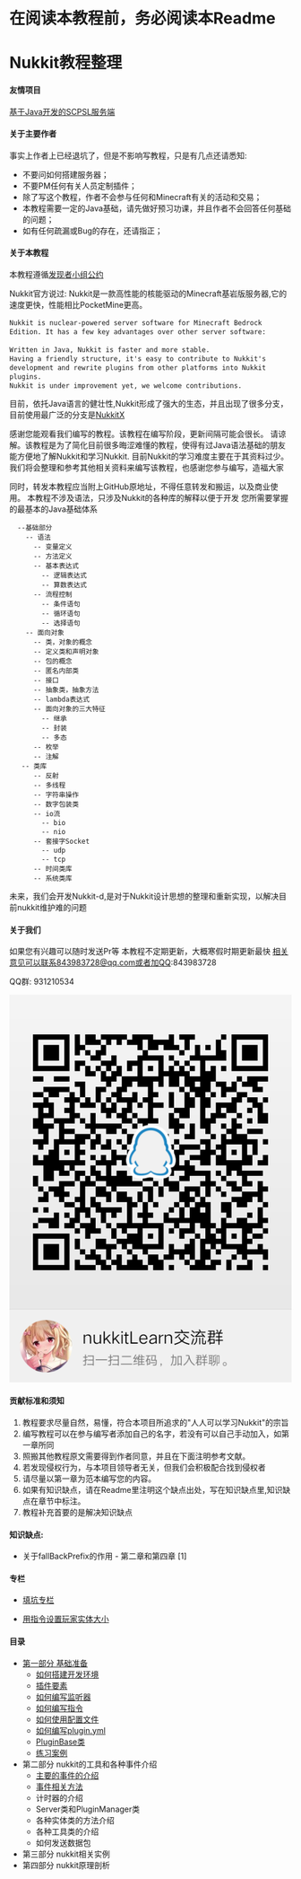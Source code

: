 # 在阅读本教程前，务必阅读本Readme
# Nukkit教程整理

#### 友情项目

[基于Java开发的SCPSL服务端](https://github.com/jsmod2-java-c/JSmod2-Core)

#### 关于主要作者

事实上作者上已经退坑了，但是不影响写教程，只是有几点还请悉知:
- 不要问如何搭建服务器；
- 不要PM任何有关人员定制插件；
- 除了写这个教程，作者不会参与任何和Minecraft有关的活动和交易；
- 本教程需要一定的Java基础，请先做好预习功课，并且作者不会回答任何基础的问题；
- 如有任何疏漏或Bug的存在，还请指正；
#### 关于本教程

本教程遵循[发现者小组公约](LICENSE)

Nukkit官方说过: Nukkit是一款高性能的核能驱动的Minecraft基岩版服务器,它的
速度更快，性能相比PocketMine更高。
```
Nukkit is nuclear-powered server software for Minecraft Bedrock Edition. It has a few key advantages over other server software:

Written in Java, Nukkit is faster and more stable.
Having a friendly structure, it's easy to contribute to Nukkit's development and rewrite plugins from other platforms into Nukkit plugins.
Nukkit is under improvement yet, we welcome contributions.
```

目前，依托Java语言的健壮性,Nukkit形成了强大的生态，并且出现了很多分支，目前使用最广泛的分支是[NukkitX](http://nukkitx.com)

感谢您能观看我们编写的教程。该教程在编写阶段，更新间隔可能会很长。
请谅解。该教程是为了简化目前很多晦涩难懂的教程，使得有过Java语法基础的朋友
能方便地了解Nukkit和学习Nukkit. 目前Nukkit的学习难度主要在于其资料过少。
我们将会整理和参考其他相关资料来编写该教程，也感谢您参与编写，造福大家

同时，转发本教程应当附上GitHub原地址，不得任意转发和搬运，以及商业使用。
本教程不涉及语法，只涉及Nukkit的各种库的解释以便于开发
您所需要掌握的最基本的Java基础体系
```
  --基础部分
    -- 语法
      -- 变量定义
      -- 方法定义
      -- 基本表达式
        -- 逻辑表达式
        -- 算数表达式
      -- 流程控制
        -- 条件语句
        -- 循环语句
        -- 选择语句
    -- 面向对象
      -- 类，对象的概念
      -- 定义类和声明对象
      -- 包的概念
      -- 匿名内部类
      -- 接口
      -- 抽象类，抽象方法
      -- lambda表达式
      -- 面向对象的三大特征
        -- 继承
        -- 封装
        -- 多态
      -- 枚举
      -- 注解
   -- 类库
      -- 反射
      -- 多线程
      -- 字符串操作
      -- 数字包装类
      -- io流
        -- bio
        -- nio
      -- 套接字Socket
        -- udp
        -- tcp
      -- 时间类库
      -- 系统类库

```
未来，我们会开发Nukkit-d,是对于Nukkit设计思想的整理和重新实现，以解决目前nukkit维护难的问题
#### 关于我们

如果您有兴趣可以随时发送Pr等
本教程不定期更新，大概寒假时期更新最快
相关意见可以联系843983728@qq.com或者加QQ:843983728

QQ群: 931210534

![QQ群](images/0-00.png)

#### 贡献标准和须知

1. 教程要求尽量自然，易懂，符合本项目所追求的"人人可以学习Nukkit"的宗旨
2. 编写教程可以在参与编写者添加自己的名字，若没有可以自己手动加入，如第一章所同
3. 照搬其他教程原文需要得到作者同意，并且在下面注明参考文献。
4. 若发现侵权行为，与本项目领导者无关，但我们会积极配合找到侵权者
5. 请尽量以第一章为范本编写您的内容。
6. 如果有知识缺点，请在Readme里注明这个缺点出处，写在知识缺点里,知识缺点在章节中标注。
7. 教程补充首要的是解决知识缺点

#### 知识缺点:
   - 关于fallBackPrefix的作用 - 第二章和第四章 [1]
#### 专栏
   
   - [填坑专栏](专栏*关于我们常见的那些坑.md)
   
   - [用指令设置玩家实体大小](章外篇之—-用指令设置玩家实体大小(简单版).md)
#### 目录
- [第一部分 基础准备](第一部分前言.md)
  - [如何搭建开发环境](第一章*如何搭建环境.md)
  - [插件要素](第二章*插件要素.md)
  - [如何编写监听器](第三章*如何编写监听器.md)
  - [如何编写指令](第四章*如何编写命令.md)
  - [如何使用配置文件](第五章*如何使用配置文件.md)
  - [如何编写plugin.yml](第六章*如何编写plugin.yml.md)
  - [PluginBase类](第七章*PluginBase类.md)
  - [练习案例](第八章*案例玩家进入信息等效果.md)
- 第二部分 nukkit的工具和各种事件介绍
  - [主要的事件的介绍](第一章*主要的事件介绍.md)
  - [事件相关方法](第二章*事件相关方法.md)
  - 计时器的介绍
  - Server类和PluginManager类
  - 各种实体类的方法介绍
  - 各种工具类的介绍
  - 如何发送数据包
- 第三部分 nukkit相关实例
- 第四部分 nukkit原理剖析


